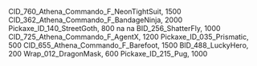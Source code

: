 CID_760_Athena_Commando_F_NeonTightSuit, 1500
CID_362_Athena_Commando_F_BandageNinja, 2000
Pickaxe_ID_140_StreetGoth, 800
na
na
BID_256_ShatterFly, 1000
CID_725_Athena_Commando_F_AgentX, 1200
Pickaxe_ID_035_Prismatic, 500
CID_655_Athena_Commando_F_Barefoot, 1500
BID_488_LuckyHero, 200
Wrap_012_DragonMask, 600
Pickaxe_ID_215_Pug, 1000
